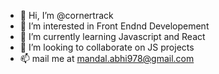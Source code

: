 - 👋 Hi, I’m @cornertrack
- 👀 I’m interested in Front Endnd Developement
- 🌱 I’m currently learning Javascript and React
- 💞️ I’m looking to collaborate on JS projects
- 📫 mail me at mandal.abhi978@gmail.com


